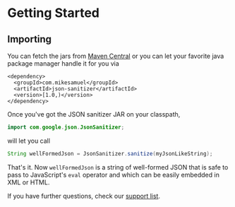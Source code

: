 # Getting Started

## Importing

You can fetch the jars from
[Maven Central](http://search.maven.org/#search%7Cga%7C1%7Cjson-sanitizer)
or you can let your favorite java package manager handle it for you via

```Maven POM
<dependency>
  <groupId>com.mikesamuel</groupId>
  <artifactId>json-sanitizer</artifactId>
  <version>[1.0,)</version>
</dependency>
```

Once you've got the JSON sanitizer JAR on your classpath,

```Java
import com.google.json.JsonSanitizer;
```

will let you call

```Java
String wellFormedJson = JsonSanitizer.sanitize(myJsonLikeString);
```

That's it.  Now `wellFormedJson` is a string of well-formed JSON that
is safe to pass to JavaScript's `eval` operator and which can be
easily embedded in XML or HTML.

If you have further questions, check our
[support list](https://groups.google.com/forum/#!forum/json-sanitizer-support).

